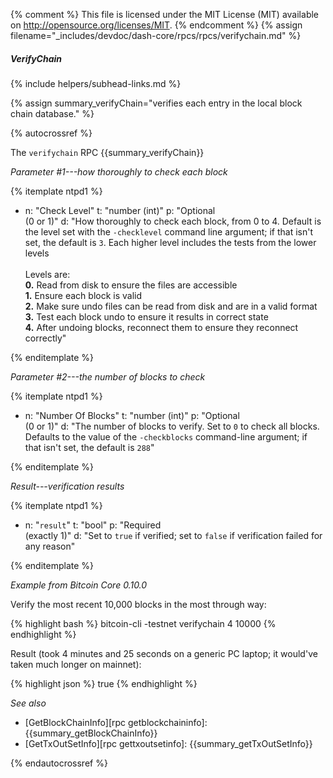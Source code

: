{% comment %}
This file is licensed under the MIT License (MIT) available on
http://opensource.org/licenses/MIT.
{% endcomment %}
{% assign filename="_includes/devdoc/dash-core/rpcs/rpcs/verifychain.md" %}

##### VerifyChain
{% include helpers/subhead-links.md %}

{% assign summary_verifyChain="verifies each entry in the local block chain database." %}

{% autocrossref %}

The `verifychain` RPC {{summary_verifyChain}}

*Parameter #1---how thoroughly to check each block*

{% itemplate ntpd1 %}
- n: "Check Level"
  t: "number (int)"
  p: "Optional<br>(0 or 1)"
  d: "How thoroughly to check each block, from 0 to 4.  Default is the level set with the `-checklevel` command line argument; if that isn't set, the default is `3`.  Each higher level includes the tests from the lower levels<br><br>Levels are:<br>**0.** Read from disk to ensure the files are accessible<br>**1.**  Ensure each block is valid<br>**2.** Make sure undo files can be read from disk and are in a valid format<br>**3.** Test each block undo to ensure it results in correct state<br>**4.** After undoing blocks, reconnect them to ensure they reconnect correctly"

{% enditemplate %}

*Parameter #2---the number of blocks to check*

{% itemplate ntpd1 %}
- n: "Number Of Blocks"
  t: "number (int)"
  p: "Optional<br>(0 or 1)"
  d: "The number of blocks to verify.  Set to `0` to check all blocks.  Defaults to the value of the `-checkblocks` command-line argument; if that isn't set, the default is `288`"

{% enditemplate %}

*Result---verification results*

{% itemplate ntpd1 %}
- n: "`result`"
  t: "bool"
  p: "Required<br>(exactly 1)"
  d: "Set to `true` if verified; set to `false` if verification failed for any reason"

{% enditemplate %}

*Example from Bitcoin Core 0.10.0*

Verify the most recent 10,000 blocks in the most through way:

{% highlight bash %}
bitcoin-cli -testnet verifychain 4 10000
{% endhighlight %}

Result (took 4 minutes and 25 seconds on a generic PC laptop; it
would've taken much longer on mainnet):

{% highlight json %}
true
{% endhighlight %}

*See also*

* [GetBlockChainInfo][rpc getblockchaininfo]: {{summary_getBlockChainInfo}}
* [GetTxOutSetInfo][rpc gettxoutsetinfo]: {{summary_getTxOutSetInfo}}

{% endautocrossref %}

